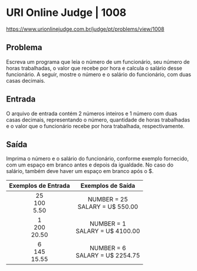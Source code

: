 # URI Online Judge | 1008

https://www.urionlinejudge.com.br/judge/pt/problems/view/1008

## Problema
Escreva um programa que leia o número de um funcionário, seu número de horas trabalhadas, o valor que recebe por hora e calcula o salário desse funcionário. A seguir, mostre o número e o salário do funcionário, com duas casas decimais.

## Entrada
O arquivo de entrada contém 2 números inteiros e 1 número com duas casas decimais, representando o número, quantidade de horas trabalhadas e o valor que o funcionário recebe por hora trabalhada, respectivamente.

## Saída
Imprima o número e o salário do funcionário, conforme exemplo fornecido, com um espaço em branco antes e depois da igualdade. No caso do salário, também deve haver um espaço em branco após o $.


| Exemplos de Entrada 	   | Exemplos de Saída                   |
|:-------------------:	   |:-----------------:                  |
|   25 <br>100 <br>5.50    |  NUMBER = 25 <br>SALARY = U$ 550.00 |
|    1 <br>200 <br>20.50   |  NUMBER = 1 <br>SALARY = U$ 4100.00 |
|    6 <br>145 <br>15.55   |  NUMBER = 6 <br>SALARY = U$ 2254.75 |